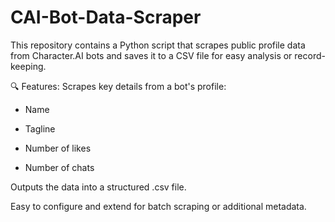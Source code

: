 # CAI-Bot-Data-Scraper
This repository contains a Python script that scrapes public profile data from Character.AI bots and saves it to a CSV file for easy analysis or record-keeping.

🔍 Features:
Scrapes key details from a bot's profile:

- Name

- Tagline

- Number of likes

- Number of chats

Outputs the data into a structured .csv file.

Easy to configure and extend for batch scraping or additional metadata.
